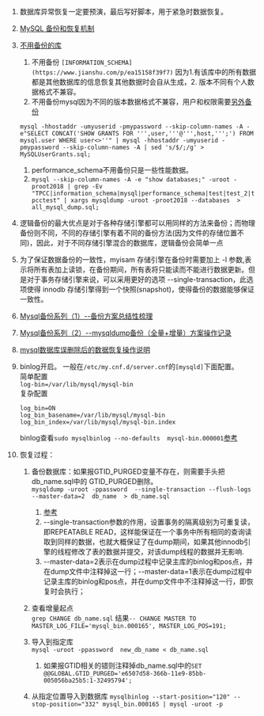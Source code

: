 1. 数据库异常恢复一定要预演，最后写好脚本，用于紧急时数据恢复。     
1. [MySQL 备份和恢复机制](https://juejin.im/entry/5a0aa2026fb9a045132a369f)     
1. [不用备份的库](https://dba.stackexchange.com/questions/101292/need-for-backing-up-mysql-databases-information-schema-performance-schema-mysq)     
    1. 不用备份 `[INFORMATION_SCHEMA](https://www.jianshu.com/p/ea15158f39f7)` 因为1.有该库中的所有数据都是其他数据库的信息恢复其他数据时会自从生成，2. 版本不同有个人数据格式不兼容。     
    1. 不用备份mysql因为不同的版本数据格式不兼容，用户和权限需要[另外备份](https://dba.stackexchange.com/questions/16397/cannot-grant-privileges-as-root/16441#16441)
    ```
    mysql -hhostaddr -umyuserid -pmypassword --skip-column-names -A -e"SELECT CONCAT('SHOW GRANTS FOR ''',user,'''@''',host,''';') FROM mysql.user WHERE user<>''" | mysql -hhostaddr -umyuserid -pmypassword --skip-column-names -A | sed 's/$/;/g' > MySQLUserGrants.sql;

    ```
    1. performance_schema不用备份只是一些性能数据。      
    1. `mysql --skip-column-names -A -e "show databases;" -uroot -proot2018 | grep -Ev "TPCC|information_schema|mysql|performance_schema|test|test_2|tpcctest" | xargs mysqldump -uroot -proot2018 --databases  > all_mysql_dump.sql;`      
1. 逻辑备份的最大优点是对于各种存储引擎都可以用同样的方法来备份；而物理备份则不同，不同的存储引擎有着不同的备份方法(因为文件的存储位置不同)，因此，对于不同存储引擎混合的数据库，逻辑备份会简单一点       
1. 为了保证数据备份的一致性，myisam 存储引擎在备份时需要加上 -l 参数,表示将所有表加上读锁，在备份期间，所有表将只能读而不能进行数据更新。但是对于事务存储引擎来说，可以采用更好的选项 --single-transaction，此选项使得 innodb 存储引擎得到一个快照(snapshot)，使得备份的数据能够保证一致性。      
1. [Mysql备份系列（1）--备份方案总结性梳理](https://www.cnblogs.com/kevingrace/p/6112565.html)     
1. [Mysql备份系列（2）--mysqldump备份（全量+增量）方案操作记录](http://www.cnblogs.com/kevingrace/p/6114979.html)     
1. [mysql数据库误删除后的数据恢复操作说明](http://www.cnblogs.com/kevingrace/p/5904800.html)      
1. binlog开启。
    一般在`/etc/my.cnf.d/server.cnf`的`[mysqld]`下面配置。      
    简单配置        
    `log-bin=/var/lib/mysql/mysql-bin`      
    复杂配置
    ```
    log_bin=ON
    log_bin_basename=/var/lib/mysql/mysql-bin
    log_bin_index=/var/lib/mysql/mysql-bin.index      
    ```
    binlog查看`sudo mysqlbinlog --no-defaults  mysql-bin.000001`[参考](https://www.cnblogs.com/cobbliu/p/4311926.html)  
    
    
 1. 恢复过程：     
    1. 备份数据库：如果报GTID_PURGED变量不存在，则需要手头把db_name.sql中的  GTID_PURGED删除。     
            `mysqldump -uroot -ppassword  --single-transaction --flush-logs --master-data=2  db_name  > db_name.sql`     
            
          1. [参考](https://blog.csdn.net/cug_jiang126com/article/details/49824471)     
          1. --single-transaction参数的作用，设置事务的隔离级别为可重复读，即REPEATABLE READ，这样能保证在一个事务中所有相同的查询读取到同样的数据，也就大概保证了在dump期间，如果其他innodb引擎的线程修改了表的数据并提交，对该dump线程的数据并无影响.        
          1. --master-data=2表示在dump过程中记录主库的binlog和pos点，并在dump文件中注释掉这一行；--master-data=1表示在dump过程中记录主库的binlog和pos点，并在dump文件中不注释掉这一行，即恢复时会执行；   
    1. 查看增量起点     
            `grep CHANGE db_name.sql`  结果`-- CHANGE MASTER TO MASTER_LOG_FILE='mysql_bin.000165', MASTER_LOG_POS=191;`     
    1. 导入到指定库   
            `mysql -uroot -ppassword  new_db_name < db_name.sql`    
          1. 如果报GTID相关的错则注释掉db_name.sql中的`SET @@GLOBAL.GTID_PURGED='e6507d58-366b-11e9-85bb-005056ba25b5:1-32495794';`
    1. 从指定位置导入到数据库
            `mysqlbinlog --start-position="120" --stop-position="332" mysql_bin.000165 | mysql -uroot -p `  

    


            
 
